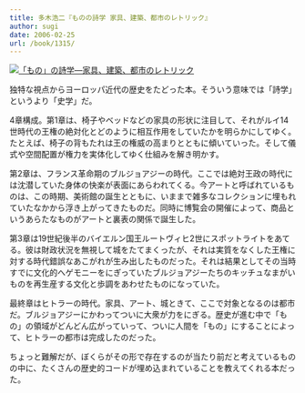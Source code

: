 ```yaml
---
title: 多木浩二『ものの詩学 家具、建築、都市のレトリック』
author: sugi
date: 2006-02-25
url: /book/1315/
---
```

<a href="http://www.amazon.co.jp/exec/obidos/ASIN/4006001533/chezsugi-22/ref=nosim/" name="amazletlink" target="_blank"><img src="http://i2.wp.com/ecx.images-amazon.com/images/I/41DRDXG1N8L.SL160.jpg?w=660" alt="「もの」の詩学―家具、建築、都市のレトリック" class="alignleft" data-recalc-dims="1" /></a>

独特な視点からヨーロッパ近代の歴史をたどった本。そういう意味では「詩学」というより「史学」だ。

4章構成。第1章は、椅子やベッドなどの家具の形状に注目して、それがルイ14世時代の王権の絶対化とどのように相互作用をしていたかを明らかにしてゆく。たとえば、椅子の背もたれは王の権威の高まりとともに傾いていった。そして儀式や空間配置が権力を実体化してゆく仕組みを解き明かす。

第2章は、フランス革命期のブルジョアジーの時代。ここでは絶対王政の時代には沈潜していた身体の快楽が表面にあらわれてくる。今アートと呼ばれているものは、この時期、美術館の誕生とともに、いままで雑多なコレクションに埋もれていたなかから浮き上がってきたものだ。同時に博覧会の開催によって、商品というあらたなものがアートと裏表の関係で誕生した。

第3章は19世紀後半のバイエルン国王ルートヴィヒ2世にスポットライトをあてる。彼は財政状況を無視して城をたてまくったが、それは実質をなくした王権に対する時代錯誤なあこがれが生み出したものだった。それは結果としてその当時すでに文化的へゲモニーをにぎっていたブルジョアジーたちのキッチュなまがいものを再生産する文化と歩調をあわせたものになっていた。

最終章はヒトラーの時代。家具、アート、城ときて、ここで対象となるのは都市だ。ブルジョアジーにかわってついに大衆が力をにぎる。歴史が進む中で「もの」の領域がどんどん広がっていって、ついに人間を「もの」にすることによって、ヒトラーの都市は完成したのだった。

ちょっと難解だが、ぼくらがその形で存在するのが当たり前だと考えているものの中に、たくさんの歴史的コードが埋め込まれていることを教えてくれる本だった。

